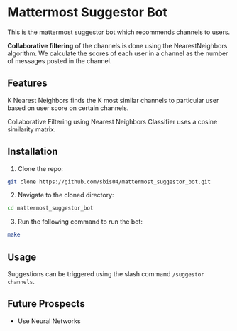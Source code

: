 # Mattermost Suggestor Bot

This is the mattermost suggestor bot which recommends channels to users.

**Collaborative filtering** of the channels is done using the NearestNeighbors algorithm. We calculate the scores of each user in a channel as the number of messages posted in the channel.

## Features

K Nearest Neighbors finds the K most similar channels to particular user based on user score on certain channels.

Collaborative Filtering using Nearest Neighbors Classifier uses a cosine similarity matrix.

## Installation

1. Clone the repo:
```bash
git clone https://github.com/sbis04/mattermost_suggestor_bot.git
```

2. Navigate to the cloned directory:
```bash
cd mattermost_suggestor_bot
```

3. Run the following command to run the bot:
```bash
make
```

## Usage
Suggestions can be triggered using the slash command `/suggestor channels`.

## Future Prospects
* Use Neural Networks
